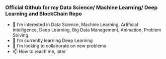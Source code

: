 ### Official Github for my Data Science/ Machine Learning/ Deep Learning and BlockChain Repo
- 👀 I’m interested in Data Science, Machine Learning, Artificial Intelligence, Deep Learning, Big Data Management, Animation, Problem Solving.
- 🌱 I’m currently learning Deep Learning
- 💞️ I’m looking to collaborate on new problems
- 📫 How to reach me, later



<!---
nairthecoder/nairthecoder is a ✨ special ✨ repository because its `README.md` (this file) appears on your GitHub profile.
You can click the Preview link to take a look at your changes.
--->
